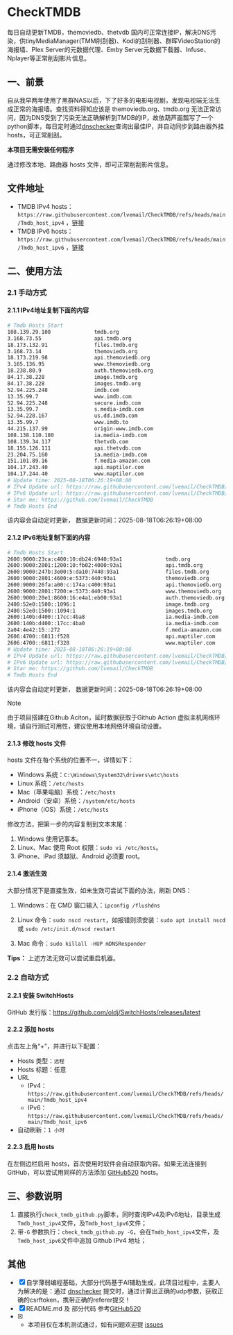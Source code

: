 # CheckTMDB

每日自动更新TMDB，themoviedb、thetvdb 国内可正常连接IP，解决DNS污染，供tinyMediaManager(TMM削刮器)、Kodi的刮削器、群晖VideoStation的海报墙、Plex Server的元数据代理、Emby Server元数据下载器、Infuse、Nplayer等正常削刮影片信息。

## 一、前景

自从我早两年使用了黑群NAS以后，下了好多的电影电视剧，发现电视端无法生成正常的海报墙。查找资料得知应该是 themoviedb.org、tmdb.org 无法正常访问，因为DNS受到了污染无法正确解析到TMDB的IP，故依葫芦画瓢写了一个python脚本，每日定时通过[dnschecker](https://dnschecker.org/)查询出最佳IP，并自动同步到路由器外挂hosts，可正常削刮。

**本项目无需安装任何程序**

通过修改本地、路由器 hosts 文件，即可正常削刮影片信息。

## 文件地址

- TMDB IPv4 hosts：`https://raw.githubusercontent.com/lvemail/CheckTMDB/refs/heads/main/Tmdb_host_ipv4` ，[链接](https://raw.githubusercontent.com/lvemail/CheckTMDB/refs/heads/main/Tmdb_host_ipv4)
- TMDB IPv6 hosts：`https://raw.githubusercontent.com/lvemail/CheckTMDB/refs/heads/main/Tmdb_host_ipv6` ，[链接](https://raw.githubusercontent.com/lvemail/CheckTMDB/refs/heads/main/Tmdb_host_ipv6)

## 二、使用方法

### 2.1 手动方式

#### 2.1.1 IPv4地址复制下面的内容

```bash
# Tmdb Hosts Start
108.139.29.100              tmdb.org
3.168.73.55                 api.tmdb.org
18.173.132.91               files.tmdb.org
3.168.73.14                 themoviedb.org
18.173.219.98               api.themoviedb.org
3.165.136.95                www.themoviedb.org
18.238.80.9                 auth.themoviedb.org
84.17.38.228                image.tmdb.org
84.17.38.228                images.tmdb.org
52.94.225.248               imdb.com
13.35.99.7                  www.imdb.com
52.94.225.248               secure.imdb.com
13.35.99.7                  s.media-imdb.com
52.94.228.167               us.dd.imdb.com
13.35.99.7                  www.imdb.to
44.215.137.99               origin-www.imdb.com
108.138.110.180             ia.media-imdb.com
108.139.34.117              thetvdb.com
18.155.126.111              api.thetvdb.com
23.204.75.160               ia.media-imdb.com
151.101.89.16               f.media-amazon.com
104.17.243.40               api.maptiler.com
104.17.244.40               www.maptiler.com
# Update time: 2025-08-18T06:26:19+08:00
# IPv4 Update url: https://raw.githubusercontent.com/lvemail/CheckTMDB/refs/heads/main/Tmdb_host_ipv4
# IPv6 Update url: https://raw.githubusercontent.com/lvemail/CheckTMDB/refs/heads/main/Tmdb_host_ipv6
# Star me: https://github.com/lvemail/CheckTMDB
# Tmdb Hosts End

```

该内容会自动定时更新， 数据更新时间：2025-08-18T06:26:19+08:00

#### 2.1.2 IPv6地址复制下面的内容

```bash
# Tmdb Hosts Start
2600:9000:23ca:c400:10:db24:6940:93a1              tmdb.org
2600:9000:2801:1200:10:fb02:4000:93a1              api.tmdb.org
2600:9000:247b:3e00:5:da10:7440:93a1               files.tmdb.org
2600:9000:2801:4600:e:5373:440:93a1                themoviedb.org
2600:9000:26fa:a00:c:174a:c400:93a1                api.themoviedb.org
2600:9000:2801:7200:e:5373:440:93a1                www.themoviedb.org
2600:9000:20e1:8600:16:e4a1:eb00:93a1              auth.themoviedb.org
2400:52e0:1500::1096:1                             image.tmdb.org
2400:52e0:1500::1094:1                             images.tmdb.org
2600:140b:d400::17cc:4ba8                          ia.media-imdb.com
2600:140b:d400::17cc:4ba0                          ia.media-imdb.com
2a04:4e42:15::272                                  f.media-amazon.com
2606:4700::6811:f528                               api.maptiler.com
2606:4700::6811:f328                               www.maptiler.com
# Update time: 2025-08-18T06:26:19+08:00
# IPv4 Update url: https://raw.githubusercontent.com/lvemail/CheckTMDB/refs/heads/main/Tmdb_host_ipv4
# IPv6 Update url: https://raw.githubusercontent.com/lvemail/CheckTMDB/refs/heads/main/Tmdb_host_ipv6
# Star me: https://github.com/lvemail/CheckTMDB
# Tmdb Hosts End

```

该内容会自动定时更新， 数据更新时间：2025-08-18T06:26:19+08:00

> [!NOTE]
> 由于项目搭建在Github Aciton，延时数据获取于Github Action 虚拟主机网络环境，请自行测试可用性，建议使用本地网络环境自动设置。

#### 2.1.3 修改 hosts 文件

hosts 文件在每个系统的位置不一，详情如下：

- Windows 系统：`C:\Windows\System32\drivers\etc\hosts`
- Linux 系统：`/etc/hosts`
- Mac（苹果电脑）系统：`/etc/hosts`
- Android（安卓）系统：`/system/etc/hosts`
- iPhone（iOS）系统：`/etc/hosts`

修改方法，把第一步的内容复制到文本末尾：

1. Windows 使用记事本。
2. Linux、Mac 使用 Root 权限：`sudo vi /etc/hosts`。
3. iPhone、iPad 须越狱、Android 必须要 root。

#### 2.1.4 激活生效

大部分情况下是直接生效，如未生效可尝试下面的办法，刷新 DNS：

1. Windows：在 CMD 窗口输入：`ipconfig /flushdns`

2. Linux 命令：`sudo nscd restart`，如报错则须安装：`sudo apt install nscd` 或 `sudo /etc/init.d/nscd restart`

3. Mac 命令：`sudo killall -HUP mDNSResponder`

**Tips：** 上述方法无效可以尝试重启机器。

### 2.2 自动方式

#### 2.2.1 安装 SwitchHosts

GitHub 发行版：https://github.com/oldj/SwitchHosts/releases/latest

#### 2.2.2 添加 hosts

点击左上角“+”，并进行以下配置：

- Hosts 类型：`远程`
- Hosts 标题：任意
- URL
    - IPv4：`https://raw.githubusercontent.com/lvemail/CheckTMDB/refs/heads/main/Tmdb_host_ipv4`
    - IPv6：`https://raw.githubusercontent.com/lvemail/CheckTMDB/refs/heads/main/Tmdb_host_ipv6`
- 自动刷新：`1 小时`

#### 2.2.3 启用 hosts

在左侧边栏启用 hosts，首次使用时软件会自动获取内容。如果无法连接到 GitHub，可以尝试用同样的方法添加 [GitHub520](https://github.com/521xueweihan/GitHub520) hosts。

## 三、参数说明

1. 直接执行`check_tmdb_github.py`脚本，同时查询IPv4及IPv6地址，目录生成`Tmdb_host_ipv4`文件，及`Tmdb_host_ipv6`文件；
2. 带`-G` 参数执行：`check_tmdb_github.py -G`，会在`Tmdb_host_ipv4`文件，及`Tmdb_host_ipv6`文件中追加 Github IPv4 地址；

## 其他

- [x] 自学薄弱编程基础，大部分代码基于AI辅助生成，此项目过程中，主要人为解决的是：通过 [dnschecker](https://dnschecker.org/) 提交时，通过计算出正确的udp参数，获取正确的csrftoken，携带正确的referer提交！
- [x] README.md 及 部分代码 参考[GitHub520](https://github.com/521xueweihan/GitHub520)
- [x] * 本项目仅在本机测试通过，如有问题欢迎提 [issues](https://github.com/lvemail/CheckTMDB/issues/new)
